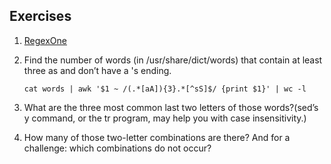 ## Exercises

1. [RegexOne](https://regexone.com/)

2. Find the number of words (in /usr/share/dict/words) that contain at least three as and don’t have a 's ending. 

	```cat words | awk '$1 ~ /(.*[aA]){3}.*[^sS]$/ {print $1}' | wc -l```

3. What are the three most common last two letters of those words?(sed’s y command, or the tr program, may help you with case insensitivity.) 

4. How many of those two-letter combinations are there? And for a challenge: which combinations do not occur?
